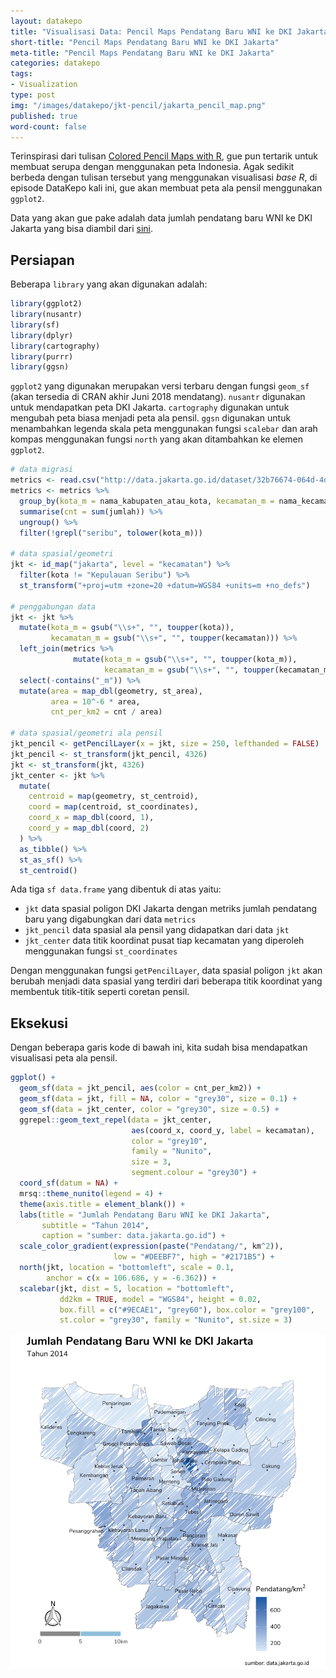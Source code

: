```yaml
---
layout: datakepo
title: "Visualisasi Data: Pencil Maps Pendatang Baru WNI ke DKI Jakarta"
short-title: "Pencil Maps Pendatang Baru WNI ke DKI Jakarta"
meta-title: "Pencil Maps Pendatang Baru WNI ke DKI Jakarta"
categories: datakepo
tags:
- Visualization
type: post
img: "/images/datakepo/jkt-pencil/jakarta_pencil_map.png"
published: true
word-count: false
---
```


Terinspirasi dari tulisan [Colored Pencil Maps with R](https://rgeomatic.hypotheses.org/1333), gue pun tertarik untuk membuat serupa dengan menggunakan peta Indonesia. Agak sedikit berbeda dengan tulisan tersebut yang menggunakan visualisasi *base R*, di episode DataKepo kali ini, gue akan membuat peta ala pensil menggunakan `ggplot2`. 

Data yang akan gue pake adalah data jumlah pendatang baru WNI ke DKI Jakarta yang bisa diambil dari [sini](http://data.jakarta.go.id/dataset/jumlah-pendatang-baru-wni-dari-luar-dki-jakarta). 

## Persiapan

Beberapa `library` yang akan digunakan adalah:

```r
library(ggplot2)
library(nusantr)
library(sf)
library(dplyr)
library(cartography)
library(purrr)
library(ggsn)
```

`ggplot2` yang digunakan merupakan versi terbaru dengan fungsi `geom_sf` (akan tersedia di CRAN akhir Juni 2018 mendatang). `nusantr` digunakan untuk mendapatkan peta DKI Jakarta. `cartography` digunakan untuk mengubah peta biasa menjadi peta ala pensil. `ggsn` digunakan untuk menambahkan legenda skala peta menggunakan fungsi `scalebar` dan arah kompas menggunakan fungsi `north` yang akan ditambahkan ke elemen `ggplot2`.

```r
# data migrasi
metrics <- read.csv("http://data.jakarta.go.id/dataset/32b76674-064d-4d03-9429-58af35611a77/resource/4f6c0a04-b337-4a11-8641-6a03b2fe1a94/download/Data-penduduk-migrasi-masuk-DKI-Jakarta-per-kecamatan-2015.csv")
metrics <- metrics %>%
  group_by(kota_m = nama_kabupaten_atau_kota, kecamatan_m = nama_kecamatan) %>%
  summarise(cnt = sum(jumlah)) %>%
  ungroup() %>%
  filter(!grepl("seribu", tolower(kota_m)))

# data spasial/geometri
jkt <- id_map("jakarta", level = "kecamatan") %>%
  filter(kota != "Kepulauan Seribu") %>%
  st_transform("+proj=utm +zone=20 +datum=WGS84 +units=m +no_defs")

# penggabungan data
jkt <- jkt %>%
  mutate(kota_m = gsub("\\s+", "", toupper(kota)),
         kecamatan_m = gsub("\\s+", "", toupper(kecamatan))) %>%
  left_join(metrics %>%
              mutate(kota_m = gsub("\\s+", "", toupper(kota_m)),
                     kecamatan_m = gsub("\\s+", "", toupper(kecamatan_m)))) %>%
  select(-contains("_m")) %>%
  mutate(area = map_dbl(geometry, st_area),
         area = 10^-6 * area,
         cnt_per_km2 = cnt / area)

# data spasial/geometri ala pensil
jkt_pencil <- getPencilLayer(x = jkt, size = 250, lefthanded = FALSE)
jkt_pencil <- st_transform(jkt_pencil, 4326)
jkt <- st_transform(jkt, 4326)
jkt_center <- jkt %>%
  mutate(
    centroid = map(geometry, st_centroid),
    coord = map(centroid, st_coordinates),
    coord_x = map_dbl(coord, 1),
    coord_y = map_dbl(coord, 2)
  ) %>%
  as_tibble() %>%
  st_as_sf() %>%
  st_centroid()
```

Ada tiga `sf data.frame` yang dibentuk di atas yaitu:

* `jkt` data spasial poligon DKI Jakarta dengan metriks jumlah pendatang baru yang digabungkan dari data `metrics`
* `jkt_pencil` data spasial ala pensil yang didapatkan dari data `jkt`
* `jkt_center` data titik koordinat pusat tiap kecamatan yang diperoleh menggunakan fungsi `st_coordinates`

Dengan menggunakan fungsi `getPencilLayer`, data spasial poligon `jkt` akan berubah menjadi data spasial yang terdiri dari beberapa titik koordinat yang membentuk titik-titik seperti coretan pensil.

## Eksekusi

Dengan beberapa garis kode di bawah ini, kita sudah bisa mendapatkan visualisasi peta ala pensil.

```r
ggplot() +
  geom_sf(data = jkt_pencil, aes(color = cnt_per_km2)) + 
  geom_sf(data = jkt, fill = NA, color = "grey30", size = 0.1) +
  geom_sf(data = jkt_center, color = "grey30", size = 0.5) +
  ggrepel::geom_text_repel(data = jkt_center, 
                           aes(coord_x, coord_y, label = kecamatan),
                           color = "grey10",
                           family = "Nunito",
                           size = 3,
                           segment.colour = "grey30") +
  coord_sf(datum = NA) +
  mrsq::theme_nunito(legend = 4) +
  theme(axis.title = element_blank()) +
  labs(title = "Jumlah Pendatang Baru WNI ke DKI Jakarta",
       subtitle = "Tahun 2014",
       caption = "sumber: data.jakarta.go.id") +
  scale_color_gradient(expression(paste("Pendatang/", km^2)), 
                       low = "#DEEBF7", high = "#2171B5") +
  north(jkt, location = "bottomleft", scale = 0.1,
        anchor = c(x = 106.686, y = -6.362)) +
  scalebar(jkt, dist = 5, location = "bottomleft", 
           dd2km = TRUE, model = "WGS84", height = 0.02,
           box.fill = c("#9ECAE1", "grey60"), box.color = "grey100", 
           st.color = "grey30", family = "Nunito", st.size = 3)
```

<img src="/images/datakepo/jkt-pencil/jakarta_pencil_map.png">